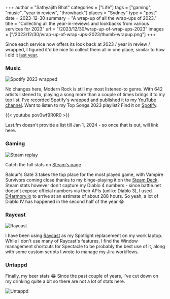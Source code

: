 +++
author = "Sathyajith Bhat"
categories = ["Life"]
tags = ["gaming", "music", "year in review", "throwback"]
places = "Sydney"
type = "post"
date = 2023-12-30
summary = "A wrap-up of all the wrap-ups of 2023."
title = "Collecting all the year-in-reviews and lookbacks from various services for 2023"
url = "/2023/12/30/wrap-up-of-wrap-ups-2023"
images = ["/2023/12/30/wrap-up-of-wrap-ups-2023/thumb-wrapup.png"]
+++

Since each service now offers its look back at 2023 / year in review / wrapped, I figured it'd be nice to collect them all in one place, similar to how I did it [last year](https://sathyabh.at/2022/12/31/wrap-up-of-wrap-ups-2022/).

### Music

![Spotify 2023 wrapped](https://i.sathyabh.at/sb/wrapped/2023/spotify.jpg)

No changes here, Modern Rock is still my most listened-to genre. With 642 artists listened to, playing a song more than a couple of times brings it to my top list. I've recorded Spotify's wrapped and published it to my [YouTube channel](https://www.youtube.com/watch?v=pov0wf9R0R0). Want to listen to my Top Songs 2023 playlist? Find it on [Spotify](https://open.spotify.com/playlist/37i9dQZF1Fa1IIVtEpGUcU?si=35c09ec9f44b4ecb).

{{< youtube pov0wf9R0R0 >}}

Last.fm doesn't provide a list till Jan 1, 2024 - so once that is out, will link here.

### Gaming

![Steam replay](https://i.sathyabh.at/sb/wrapped/2023/steam.png)

Catch the full stats on [Steam's page](https://s.team/y23/dmwmfff?l=english)

Baldur's Gate 3 takes the top place for the most played game, with Vampire Survivors coming close thanks to my binge-playing it on the [Steam Deck](/2023/03/20/weekly-notes-11-2023/). Steam stats however don't capture my Diablo 4 numbers - since battle.net doesn't expose official numbers via their APIs (unlike Diablo 3), I used [D4armory.io](https://d4armory.io/) to arrive at an estimate of about 288 hours. So yeah, a lot of Diablo IV has happened in the second half of the year 😂


### Raycast

![Raycast](https://i.sathyabh.at/sb/wrapped/2023/raycast.jpg)

I have been using [Raycast](https://www.raycast.com/) as my Spotlight replacement on my work laptop. While I don't use many of Raycast's features, I find the Window management shortcuts for Spectacle to be probably the best use of it, along with some custom scripts I wrote to manage my Jira workflows.

### Untappd

Finally, my beer stats 😂 Since the past couple of years, I've cut down on my drinking quite a bit so there are not a lot of stats here.

![Untappd](https://i.sathyabh.at/sb/wrapped/2023/untappd.jpg)
